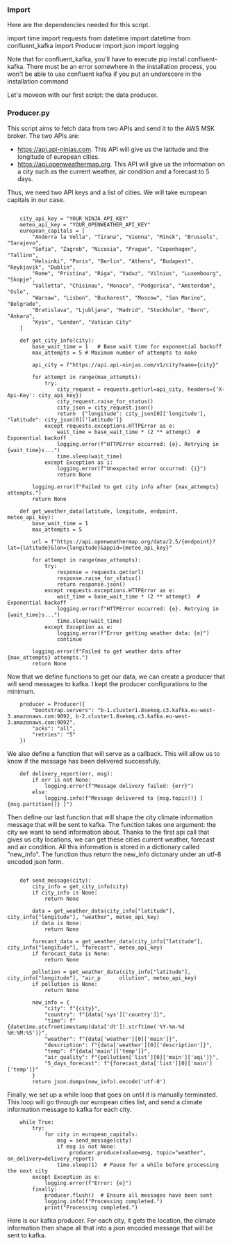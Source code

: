 ### Import

Here are the dependencies needed for this script.

import time
import requests
from datetime import datetime
from confluent_kafka import Producer
import json
import logging

Note that for confluent_kafka, you'll have to execute pip install confluent-kafka. There must be an error somewhere in the installation process, you won't be able to use confluent kafka if you put an underscore in the installation command 

Let's moveon with our first script: the data producer.

### Producer.py 

This script aims to fetch data from two APIs and send it to the AWS MSK broker. The two APIs are:
  - https://api.api-ninjas.com. This API will give us the latitude and the longitude of european cities.
  - https://api.openweathermap.org. This API will give us the information on a city such as the current weather, air condition and a forecast to 5 days.

Thus, we need two API keys and a list of cities. We will take european capitals in our case.

```

    city_api_key = "YOUR_NINJA_API_KEY"
    meteo_api_key = "YOUR_OPENWEATHER_API_KEY"
    european_capitals = [
        "Andorra la Vella", "Tirana", "Vienna", "Minsk", "Brussels", "Sarajevo",
        "Sofia", "Zagreb", "Nicosia", "Prague", "Copenhagen", "Tallinn",
        "Helsinki", "Paris", "Berlin", "Athens", "Budapest", "Reykjavik", "Dublin",
        "Rome", "Pristina", "Riga", "Vaduz", "Vilnius", "Luxembourg", "Skopje",
        "Valletta", "Chisinau", "Monaco", "Podgorica", "Amsterdam", "Oslo",
        "Warsaw", "Lisbon", "Bucharest", "Moscow", "San Marino", "Belgrade",
        "Bratislava", "Ljubljana", "Madrid", "Stockholm", "Bern", "Ankara",
        "Kyiv", "London", "Vatican City"
    ]

    def get_city_info(city): 
        base_wait_time = 1   # Base wait time for exponential backoff
        max_attempts = 5 # Maximum number of attempts to make

        api_city = f"https://api.api-ninjas.com/v1/city?name={city}"

        for attempt in range(max_attempts):
            try:
                city_request = requests.get(url=api_city, headers={'X-Api-Key': city_api_key})
                city_request.raise_for_status()
                city_json = city_request.json()
                return  {"longitude": city_json[0]['longitude'], "latitude": city_json[0]['latitude']}
            except requests.exceptions.HTTPError as e: 
                wait_time = base_wait_time * (2 ** attempt)  # Exponential backoff
                logging.error(f"HTTPError occurred: {e}. Retrying in {wait_time}s...")
                time.sleep(wait_time)
            except Exception as i:
                logging.error(f"Unexpected error occurred: {i}")
                return None

        logging.error(f"Failed to get city info after {max_attempts} attempts.")
        return None

    def get_weather_data(latitude, longitude, endpoint, meteo_api_key):
        base_wait_time = 1 
        max_attempts = 5  

        url = f"https://api.openweathermap.org/data/2.5/{endpoint}?lat={latitude}&lon={longitude}&appid={meteo_api_key}"

        for attempt in range(max_attempts):
            try:
                response = requests.get(url)
                response.raise_for_status()
                return response.json()
            except requests.exceptions.HTTPError as e: 
                wait_time = base_wait_time * (2 ** attempt)  # Exponential backoff
                logging.error(f"HTTPError occurred: {e}. Retrying in {wait_time}s...")
                time.sleep(wait_time)
            except Exception as e:
                logging.error(f"Error getting weather data: {e}")
                continue

        logging.error(f"Failed to get weather data after {max_attempts} attempts.")
        return None

```

Now that we define functions to get our data, we can create a producer that will send messages to kafka. I kept the producer configurations to the minimum.

```
    producer = Producer({
        "bootstrap.servers": "b-1.cluster1.8sekeq.c3.kafka.eu-west-3.amazonaws.com:9092, b-2.cluster1.8sekeq.c3.kafka.eu-west-3.amazonaws.com:9092",
        "acks": "all",
        "retries": "5"
    })	
```

We also define a function that will serve as a callback. This will allow us to know if the message has been delivered successfuly.

```
    def delivery_report(err, msg):
        if err is not None:
            logging.error(f"Message delivery failed: {err}")
        else:
            logging.info(f"Message delivered to {msg.topic()} [ {msg.partition()} ]")
```

Then define our last function that will shape the city climate information message that will be sent to kafka. 
The function takes one argument: the city we want to send information about.
Thanks to the first api call that gives us city locations, we can get these cities current weather, forecast and air condition. All this information is stored in a dictionary called "new_info". 
The function thus return the new_info dictonary under an utf-8 encoded json form.

```

    def send_message(city):
        city_info = get_city_info(city)
        if city_info is None:
            return None

        data = get_weather_data(city_info["latitude"], city_info["longitude"], "weather", meteo_api_key)
        if data is None:
            return None

        forecast_data = get_weather_data(city_info["latitude"], city_info["longitude"], "forecast", meteo_api_key)
        if forecast_data is None:
            return None

        pollution = get_weather_data(city_info["latitude"], city_info["longitude"], "air_p      ollution", meteo_api_key)
        if pollution is None:
            return None

        new_info = {
            "city": f"{city}",
            "country": f"{data['sys']['country']}",
            "time": f"{datetime.utcfromtimestamp(data['dt']).strftime('%Y-%m-%d %H:%M:%S')}",
            "weather": f"{data['weather'][0]['main']}",
            "description": f"{data['weather'][0]['description']}",
            "temp": f"{data['main']['temp']}",
            "air_quality": f"{pollution['list'][0]['main']['aqi']}",
            "5_days_forecast": f"{forecast_data['list'][0]['main']['temp']}"
        }
        return json.dumps(new_info).encode('utf-8')
```

Finally, we set up a while loop that goes on until it is manually terminated. This loop will go through our european cities list, and send a climate information message to kafka for each city.

```
    while True:
        try:
            for city in european_capitals:
                msg = send_message(city)
                if msg is not None:
                    producer.produce(value=msg, topic="weather", on_delivery=delivery_report)
                time.sleep(1)  # Pause for a while before processing the next city
        except Exception as e:
            logging.error(f"Error: {e}")
        finally:
            producer.flush()  # Ensure all messages have been sent
            logging.info(f"Processing completed.")
            print("Processing completed.")
```

Here is our kafka producer. For each city, it gets the location, the climate information then shape all that into a json encoded message that will be sent to kafka. 
